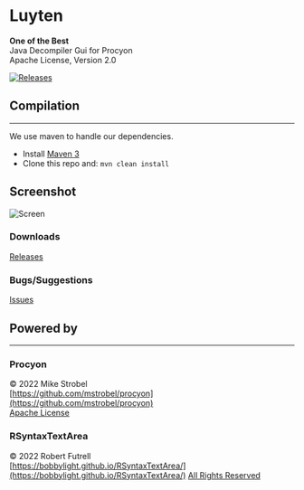 Luyten
======
**One of the Best**  
Java Decompiler Gui for Procyon  
Apache License, Version 2.0

[![Releases](https://img.shields.io/github/downloads/deathmarine/luyten/total.svg)](https://github.com/deathmarine/Luyten/releases)

## Compilation

*****

We use maven to handle our dependencies.

* Install [Maven 3](https://maven.apache.org/download.cgi)
* Clone this repo and: `mvn clean install`

## Screenshot

![Screen](https://i.imgur.com/phc59W6.png)

### Downloads

[Releases](https://github.com/deathmarine/Luyten/releases/latest)

### Bugs/Suggestions

[Issues](https://github.com/deathmarine/Luyten/issues)

## Powered by

*****

### Procyon

&copy; 2022 Mike Strobel  
[https://github.com/mstrobel/procyon](https://github.com/mstrobel/procyon)  
[Apache License](https://github.com/deathmarine/Luyten/blob/fixes/src/main/resources/distfiles/Procyon.License.txt)

### RSyntaxTextArea

&copy; 2022 Robert Futrell  
[https://bobbylight.github.io/RSyntaxTextArea/](https://bobbylight.github.io/RSyntaxTextArea/)
[All Rights Reserved](https://github.com/deathmarine/Luyten/blob/fixes/src/main/resources/distfiles/RSyntaxTextArea.License.txt)
